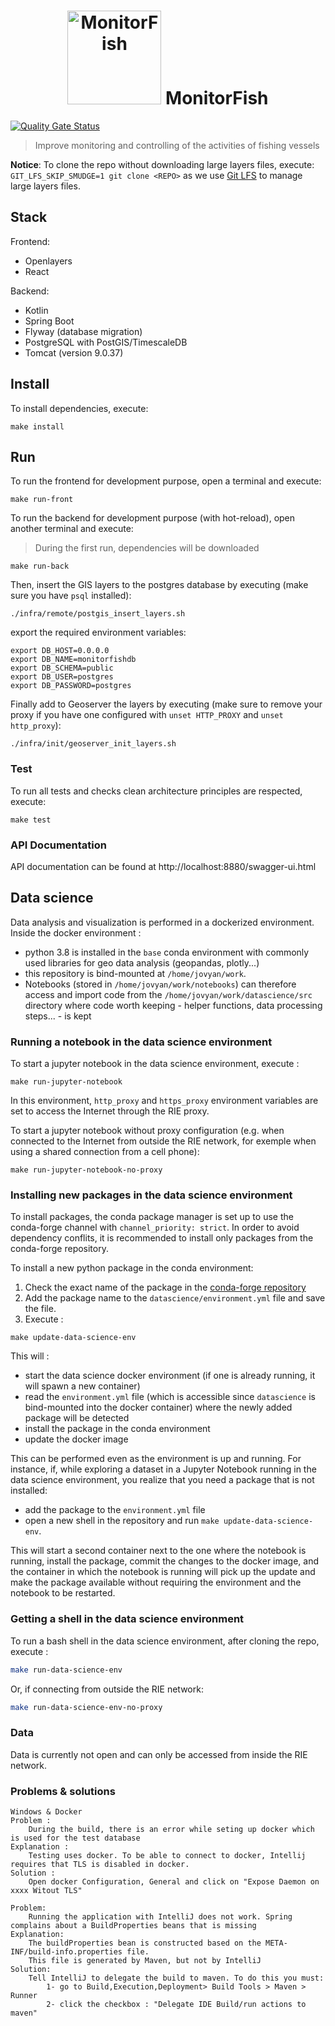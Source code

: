 <h1 align="center">
  <img src="https://d33wubrfki0l68.cloudfront.net/daf4a5624cac646b0bc921d0a72ae1cf1912b902/35340/img/eig4/monitorfish.png" alt="MonitorFish" title="MonitorFish" height="150px" />
  MonitorFish
</h1>

[![Quality Gate Status](https://sonarcloud.io/api/project_badges/measure?project=MTES-MCT_monitorfish&metric=alert_status)](https://sonarcloud.io/dashboard?id=MTES-MCT_monitorfish)

> Improve monitoring and controlling of the activities of fishing vessels

**Notice**: To clone the repo without downloading large layers files, execute: `GIT_LFS_SKIP_SMUDGE=1 git clone <REPO>` as we use [Git LFS](https://git-lfs.github.com/) to manage large layers files.
## Stack

Frontend:
- Openlayers
- React

Backend:
- Kotlin
- Spring Boot
- Flyway (database migration)
- PostgreSQL with PostGIS/TimescaleDB
- Tomcat (version 9.0.37)

## Install

To install dependencies, execute:
```shell
make install
```

## Run

To run the frontend for development purpose, open a terminal and execute:
```shell
make run-front
```

To run the backend for development purpose (with hot-reload), open another terminal and execute:
> During the first run, dependencies will be downloaded
```shell
make run-back
```

Then, insert the GIS layers to the postgres database by executing (make sure you have `psql` installed):
```shell
./infra/remote/postgis_insert_layers.sh
```

export the required environment variables:
```
export DB_HOST=0.0.0.0
export DB_NAME=monitorfishdb
export DB_SCHEMA=public
export DB_USER=postgres
export DB_PASSWORD=postgres
```

Finally add to Geoserver the layers by executing (make sure to remove your proxy if you have one configured with `unset HTTP_PROXY` and `unset http_proxy`):
```shell
./infra/init/geoserver_init_layers.sh
```

### Test

To run all tests and checks clean architecture principles are respected, execute:
```shell
make test
```

### API Documentation

API documentation can be found at http://localhost:8880/swagger-ui.html

## Data science

Data analysis and visualization is performed in a dockerized environment. Inside the docker environment :
* python 3.8 is installed in the `base` conda environment with commonly used libraries for geo data analysis (geopandas, plotly...)
* this repository is bind-mounted at `/home/jovyan/work`.
* Notebooks (stored in `/home/jovyan/work/notebooks`) can therefore access and import code from the `/home/jovyan/work/datascience/src` directory where code worth keeping - helper functions, data processing steps... - is kept

### Running a notebook in the data science environment
To start a jupyter notebook in the data science environment, execute :
```shell
make run-jupyter-notebook
```

In this environment, `http_proxy` and `https_proxy` environment variables are set to access the Internet through the RIE proxy.

To start a jupyter notebook without proxy configuration (e.g. when connected to the Internet from outside the RIE network, for exemple when using a shared connection from a cell phone):

```shell
make run-jupyter-notebook-no-proxy
```

### Installing new packages in the data science environment
To install packages, the conda package manager is set up to use the conda-forge channel with `channel_priority: strict`. In order to avoid dependency conflits, it is recommended to install only packages from the conda-forge repository.

To install a new python package in the conda environment:
1. Check the exact name of the package in the [conda-forge repository](https://anaconda.org/conda-forge)
2. Add the package name to the `datascience/environment.yml` file and save the file.
3. Execute :
```shell
make update-data-science-env
```
This will :
* start the data science docker environment (if one is already running, it will spawn a new container)
* read the `environment.yml` file (which is accessible since `datascience` is bind-mounted into the docker container) where the newly added package will be detected
* install the package in the conda environment
* update the docker image

This can be performed even as the environment is up and running. For instance, if, while exploring a dataset in a Jupyter Notebook running in the data science environment, you realize that you need a package that is not installed: 
* add the package to the `environment.yml` file
* open a new shell in the repository and run `make update-data-science-env`.

This will start a second container next to the one where the notebook is running, install the package, commit the changes to the docker image, and the container in which the notebook is running will pick up the update and make the package available without requiring the environment and the notebook to be restarted.

### Getting a shell in the data science environment
To run a bash shell in the data science environment, after cloning the repo, execute :
```bash
make run-data-science-env
```
Or, if connecting from outside the RIE network:
```bash
make run-data-science-env-no-proxy
```

### Data
Data is currently not open and can only be accessed from inside the RIE network.

### Problems & solutions

```
Windows & Docker
Problem :
    During the build, there is an error while seting up docker which is used for the test database
Explanation :
    Testing uses docker. To be able to connect to docker, Intellij requires that TLS is disabled in docker.
Solution :
    Open docker Configuration, General and click on "Expose Daemon on xxxx Witout TLS"
```

```
Problem:
    Running the application with IntelliJ does not work. Spring complains about a BuildProperties beans that is missing
Explanation:
    The buildProperties bean is constructed based on the META-INF/build-info.properties file.
    This file is generated by Maven, but not by IntelliJ
Solution:
    Tell IntelliJ to delegate the build to maven. To do this you must:
        1- go to Build,Execution,Deployment> Build Tools > Maven > Runner
        2- click the checkbox : "Delegate IDE Build/run actions to maven"
```
